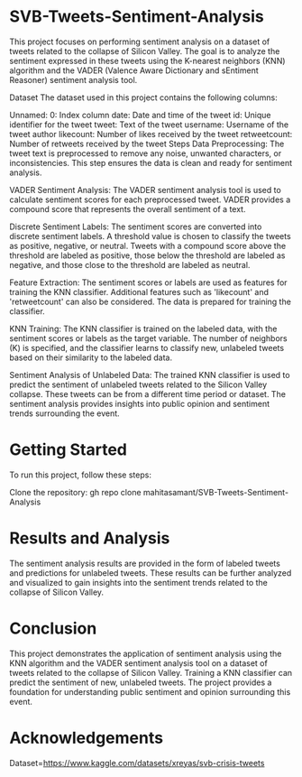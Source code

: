 # SVB-Tweets-Sentiment-Analysis
This project focuses on performing sentiment analysis on a dataset of tweets related to the collapse of Silicon Valley. The goal is to analyze the sentiment expressed in these tweets using the K-nearest neighbors (KNN) algorithm and the VADER (Valence Aware Dictionary and sEntiment Reasoner) sentiment analysis tool.

Dataset
The dataset used in this project contains the following columns:

Unnamed: 0: Index column
date: Date and time of the tweet
id: Unique identifier for the tweet
tweet: Text of the tweet
username: Username of the tweet author
likecount: Number of likes received by the tweet
retweetcount: Number of retweets received by the tweet
Steps
Data Preprocessing: The tweet text is preprocessed to remove any noise, unwanted characters, or inconsistencies. This step ensures the data is clean and ready for sentiment analysis.

VADER Sentiment Analysis: The VADER sentiment analysis tool is used to calculate sentiment scores for each preprocessed tweet. VADER provides a compound score that represents the overall sentiment of a text.

Discrete Sentiment Labels: The sentiment scores are converted into discrete sentiment labels. A threshold value is chosen to classify the tweets as positive, negative, or neutral. Tweets with a compound score above the threshold are labeled as positive, those below the threshold are labeled as negative, and those close to the threshold are labeled as neutral.

Feature Extraction: The sentiment scores or labels are used as features for training the KNN classifier. Additional features such as 'likecount' and 'retweetcount' can also be considered. The data is prepared for training the classifier.

KNN Training: The KNN classifier is trained on the labeled data, with the sentiment scores or labels as the target variable. The number of neighbors (K) is specified, and the classifier learns to classify new, unlabeled tweets based on their similarity to the labeled data.

Sentiment Analysis of Unlabeled Data: The trained KNN classifier is used to predict the sentiment of unlabeled tweets related to the Silicon Valley collapse. These tweets can be from a different time period or dataset. The sentiment analysis provides insights into public opinion and sentiment trends surrounding the event.

# Getting Started
To run this project, follow these steps:

Clone the repository: gh repo clone mahitasamant/SVB-Tweets-Sentiment-Analysis


# Results and Analysis
The sentiment analysis results are provided in the form of labeled tweets and predictions for unlabeled tweets. These results can be further analyzed and visualized to gain insights into the sentiment trends related to the collapse of Silicon Valley.

# Conclusion
This project demonstrates the application of sentiment analysis using the KNN algorithm and the VADER sentiment analysis tool on a dataset of tweets related to the collapse of Silicon Valley. Training a KNN classifier can predict the sentiment of new, unlabeled tweets. The project provides a foundation for understanding public sentiment and opinion surrounding this event.


# Acknowledgements
Dataset=https://www.kaggle.com/datasets/xreyas/svb-crisis-tweets

